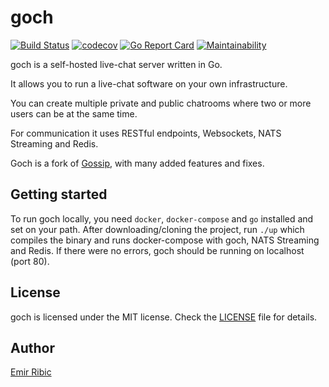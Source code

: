 # goch
[![Build Status](https://travis-ci.org/ribice/goch.svg?branch=master)](https://travis-ci.org/ribice/goch)
[![codecov](https://codecov.io/gh/ribice/goch/branch/master/graph/badge.svg)](https://codecov.io/gh/ribice/goch)
[![Go Report Card](https://goreportcard.com/badge/github.com/ribice/goch)](https://goreportcard.com/report/github.com/ribice/goch)
[![Maintainability](https://api.codeclimate.com/v1/badges/c3cb09dbc0bc43186464/maintainability)](https://codeclimate.com/github/ribice/goch/maintainability)

goch is a self-hosted live-chat server written in Go.

It allows you to run a live-chat software on your own infrastructure.

You can create multiple private and public chatrooms where two or more users can be at the same time.

For communication it uses RESTful endpoints, Websockets, NATS Streaming and Redis.

Goch is a fork of [Gossip](https://github.com/aneshas/gossip), with many added features and fixes.

## Getting started

To run goch locally, you need `docker`, `docker-compose` and `go` installed and set on your path. After downloading/cloning the project, run `./up` which compiles the binary and runs docker-compose with goch, NATS Streaming and Redis. If there were no errors, goch should be running on localhost (port 80).

## License

goch is licensed under the MIT license. Check the [LICENSE](LICENSE) file for details.

## Author

[Emir Ribic](https://ribice.ba)
